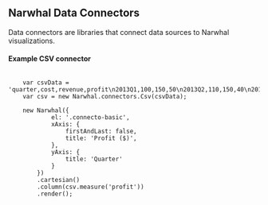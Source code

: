 ## Narwhal Data Connectors

Data connectors are libraries that connect data sources to Narwhal visualizations.

#### Example CSV connector

```

    var csvData = 'quarter,cost,revenue,profit\n2013Q1,100,150,50\n2013Q2,110,150,40\n2013Q3,90,180,90\n2013Q4,105,190,85'
    var csv = new Narwhal.connectors.Csv(csvData);

    new Narwhal({
            el: '.connecto-basic',
            xAxis: {
                firstAndLast: false,
                title: 'Profit ($)',
            },
            yAxis: {
                title: 'Quarter'
            }
        })
        .cartesian()
        .column(csv.measure('profit'))
        .render();


```
